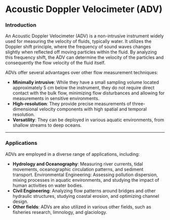# Acoustic Doppler Velocimeter (ADV)


### Introduction

An Acoustic Doppler Velocimeter (ADV) is a non-intrusive instrument widely used for measuring the velocity of fluids, typically water. It utilizes the Doppler shift principle, where the frequency of sound waves changes slightly when reflected off moving particles within the fluid. By analyzing this frequency shift, the ADV can determine the velocity of the particles and consequently the flow velocity of the fluid itself.

ADVs offer several advantages over other flow measurement techniques:

- **Minimally intrusive**: While they have a small sampling volume located approximately 5 cm below the instrument, they do not require direct contact with the bulk flow, minimizing flow disturbances and allowing for measurements in sensitive environments.
- **High-resolution**: They provide precise measurements of three-dimensional velocity components with high spatial and temporal resolution.
- **Versatility**: They can be deployed in various aquatic environments, from shallow streams to deep oceans.

***

### Applications

ADVs are employed in a diverse range of applications, including:

- **Hydrology and Oceanography**: Measuring river currents, tidal movements, oceanographic circulation patterns, and sediment transport.
Environmental Engineering: Assessing pollution dispersion, mixing processes in aquatic environments, and studying the impact of human activities on water bodies.
- **Civil Engineering**: Analyzing flow patterns around bridges and other hydraulic structures, studying coastal erosion, and optimizing channel design.
- **Other fields**: ADVs are also utilized in various other fields, such as fisheries research, limnology, and glaciology.
